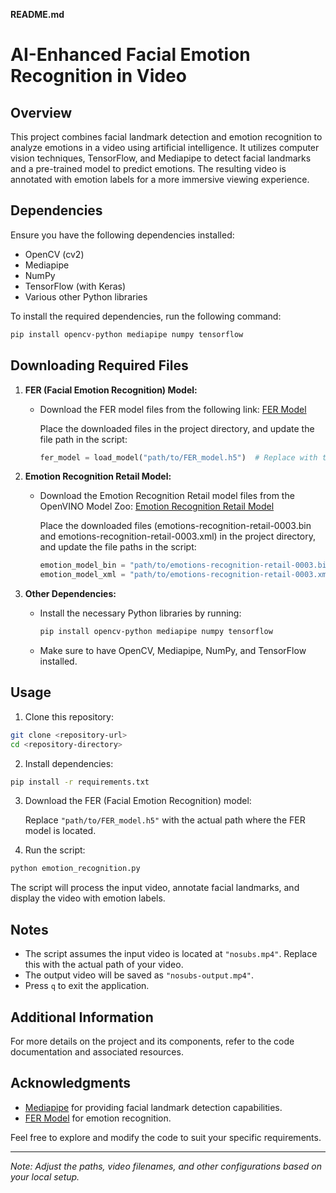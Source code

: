 **README.md**

# AI-Enhanced Facial Emotion Recognition in Video

## Overview

This project combines facial landmark detection and emotion recognition to analyze emotions in a video using artificial intelligence. It utilizes computer vision techniques, TensorFlow, and Mediapipe to detect facial landmarks and a pre-trained model to predict emotions. The resulting video is annotated with emotion labels for a more immersive viewing experience.

## Dependencies

Ensure you have the following dependencies installed:

- OpenCV (cv2)
- Mediapipe
- NumPy
- TensorFlow (with Keras)
- Various other Python libraries

To install the required dependencies, run the following command:

```bash
pip install opencv-python mediapipe numpy tensorflow
```

## Downloading Required Files

1. **FER (Facial Emotion Recognition) Model:**

   - Download the FER model files from the following link:
     [FER Model](https://github.com/priya-dwivedi/face_and_emotion_detection/tree/master/emotion_detector_models)
     
     Place the downloaded files in the project directory, and update the file path in the script:

     ```python
     fer_model = load_model("path/to/FER_model.h5")  # Replace with the actual path
     ```

2. **Emotion Recognition Retail Model:**

   - Download the Emotion Recognition Retail model files from the OpenVINO Model Zoo:
     [Emotion Recognition Retail Model](https://github.com/openvinotoolkit/openvino_models/tree/main/intel/emotions-recognition-retail-0003/FP32)

     Place the downloaded files (emotions-recognition-retail-0003.bin and emotions-recognition-retail-0003.xml) in the project directory, and update the file paths in the script:

     ```python
     emotion_model_bin = "path/to/emotions-recognition-retail-0003.bin"  # Replace with the actual path
     emotion_model_xml = "path/to/emotions-recognition-retail-0003.xml"  # Replace with the actual path
     ```

3. **Other Dependencies:**

   - Install the necessary Python libraries by running:

     ```bash
     pip install opencv-python mediapipe numpy tensorflow
     ```

   - Make sure to have OpenCV, Mediapipe, NumPy, and TensorFlow installed.


## Usage

1. Clone this repository:

```bash
git clone <repository-url>
cd <repository-directory>
```

2. Install dependencies:

```bash
pip install -r requirements.txt
```

3. Download the FER (Facial Emotion Recognition) model:

   Replace `"path/to/FER_model.h5"` with the actual path where the FER model is located.

4. Run the script:

```bash
python emotion_recognition.py
```

The script will process the input video, annotate facial landmarks, and display the video with emotion labels.

## Notes

- The script assumes the input video is located at `"nosubs.mp4"`. Replace this with the actual path of your video.
- The output video will be saved as `"nosubs-output.mp4"`.
- Press `q` to exit the application.

## Additional Information

For more details on the project and its components, refer to the code documentation and associated resources.

## Acknowledgments

- [Mediapipe](https://google.github.io/mediapipe/) for providing facial landmark detection capabilities.
- [FER Model](https://github.com/priya-dwivedi/face_and_emotion_detection/tree/master/emotion_detector_models) for emotion recognition.

Feel free to explore and modify the code to suit your specific requirements.

---

*Note: Adjust the paths, video filenames, and other configurations based on your local setup.*